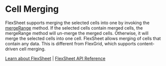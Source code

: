 Cell Merging
============

FlexSheet supports merging the selected cells into one by invoking the [mergeRange](https://www.grapecity.com/wijmo/api/classes/wijmo_grid_sheet.flexsheet.html#mergerange) method. If the selected cells contain merged cells, the mergeRange method will un-merge the merged cells. Otherwise, it will merge the selected cells into one cell. FlexSheet allows merging of cells that contain any data. This is different from FlexGrid, which supports content-driven cell merging.

[Learn about FlexSheet](https://www.grapecity.com/wijmo-flexsheet) | [FlexSheet API Reference](https://www.grapecity.com/wijmo/api/classes/wijmo_grid_sheet.flexsheet.html)